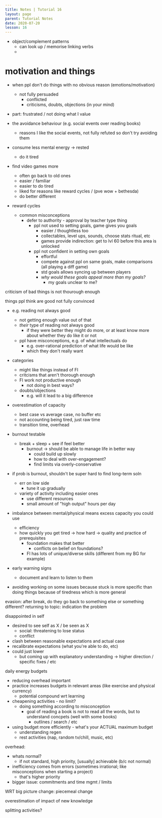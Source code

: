 ```yaml
---
title: Notes | Tutorial 16
layout: page
parent: Tutorial Notes
date: 2020-07-20
lesson: 16
---
```


- object/complement patterns
  - can look up / memorise linking verbs
  - 

# motivation and things

- when ppl don't do things with no obvious reason (emotions/motivation)
  - not fully persuaded
    - conflicted
    - criticisms, doubts, objections (in your mind)

- part: frustrated / not doing what I value

- the avoidance behaviour (e.g. social events over reading books)
  - reasons I like the social events, not fully refuted so don't try avoiding them

- consume less mental energy -> rested
  - do it tired
- find video games more
  - often go back to old ones
  - easier / familiar
  - easier to do tired
  - liked for reasons like reward cycles / (pve wow + bethesda)
  - do better different
- reward cycles
  - common misconceptions
    - defer to authority - approval by teacher type thing
      - ppl not used to setting goals, game gives you goals
        - easier / thoughtless too
        - collectables, level ups, sounds, choose stats ritual, etc
        - games provide indirection: get to lvl 60 before this area is unlocked
      - ppl not confident in setting own goals
        - effortful
        - compete against ppl on same goals, make comparisons (all playing a diff game)
        - std goals allows syncing up between players
        - *why would these goals appeal more than my goals?*
          - my goals unclear to me?

criticism of bad things is not thourough enough

things ppl think are good not fully convinced

- e.g. reading not always good
  - not getting enough value out of that
  - *their* type of reading not always good
    - if they were better they might do more, or at least know more about whether they do like it or not
  - ppl have misconceptions, e.g. of what intellectuals do
    - e.g. over-rational prediction of what life would be like
    - which they don't really want

- categories
  - might like things instead of FI
  - critcisms that aren't thorough enough
  - FI work not productive enough
    - not doing in best ways?
  - doubts/objections
    - e.g. will it lead to a big difference

- overestimation of capacity
  - best case vs average case, no buffer etc
  - not accounting being tired, just raw time
  - transition time, overhead

- burnout testable
  - break + sleep + see if feel better
    - burnout -> should be able to manage life in better way
      - could build up slowly
      - how to deal with over-engagement?
      - find limits via overly-conservative

- if prob is burnout, shouldn't be super hard to find long-term soln
  - err on low side
    - tune it up gradually
  - variety of activity including easier ones
    - use different resources
    - small amount of "high output" hours per day
  
- imbalance between mental/physical means excess capacity you could use
  - efficiency
  - how quickly you get tired -> how hard -> quality and practice of prerequisites
    - foundation makes that better
      - conflicts on belief on foundations?
    - FI has lots of unique/diverse skills (different from my BG for example)

- early warning signs
  - document and learn to listen to them
- avoiding working on some issues because stuck is more specific than doing things because of tiredness which is more general

evasion: after break, do they go back to something else or something different?
    returning to topic: indication the problem

disappointed in self
- desired to see self as X / be seen as X
  - social: threatening to lose status
  - conflict
- clash between reasonable expectations and actual case
- recalibrate expectations (what you're able to do, etc)
- could just lower
  - but coming up with explanatory understanding -> higher direction / specific fixes / etc

daily energy budgets
- reducing overhead important
- practice increases budgets in relevant areas (like exercise and physical currency)
  - potential compound wrt learning
- cheapening activities - no limit?
  - doing something according to misconception
    - goal of reading a book is not to read all the words, but to understand concpets (well with some books)
      - outlines / search / etc
- using budget more efficiently - what's your ACTUAL maximum budget
  - understanding regen
  - rest activities (nap, random tv/chill, music, etc)

overhead:

- whats normal?
  - if not standard, high priority, [usually] achievable (b/c not normal)
- inefficiency comes from errors (sometimes irrational; like misconceptions when starting a project)
  - that's higher priority
- bigger issue: commitments and time mgmt / limits

WRT big picture change: piecemeal change

overestimation of impact of new knowledge

splitting activities?
